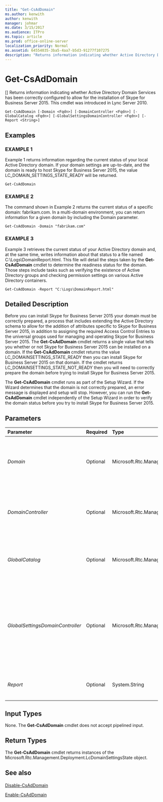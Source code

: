 ```yaml
---
title: "Get-CsAdDomain"
ms.author: kenwith
author: kenwith
manager: johmar
ms.date: 3/15/2017
ms.audience: ITPro
ms.topic: article
ms.prod: office-online-server
localization_priority: Normal
ms.assetid: 64554035-3ba5-4aa7-b5d3-91277f107275
description: "Returns information indicating whether Active Directory Domain Services has been correctly configured to allow for the installation of Skype for Business Server 2015. This cmdlet was introduced in Lync Server 2010."
---
```


# Get-CsAdDomain
[]
Returns information indicating whether Active Directory Domain Services has been correctly configured to allow for the installation of Skype for Business Server 2015. This cmdlet was introduced in Lync Server 2010.
  
```
Get-CsAdDomain [-Domain <Fqdn>] [-DomainController <Fqdn>] [-GlobalCatalog <Fqdn>] [-GlobalSettingsDomainController <Fqdn>] [-Report <String>]

```

## Examples

### EXAMPLE 1

Example 1 returns information regarding the current status of your local Active Directory domain. If your domain settings are up-to-date, and the domain is ready to host Skype for Business Server 2015, the value LC_DOMAIN_SETTINGS_STATE_READY will be returned.
  
```
Get-CsAdDomain
```

### EXAMPLE 2

The command shown in Example 2 returns the current status of a specific domain: fabrikam.com. In a multi-domain environment, you can return information for a given domain by including the Domain parameter.
  
```
Get-CsAdDomain -Domain "fabrikam.com" 
```

### EXAMPLE 3

Example 3 retrieves the current status of your Active Directory domain and, at the same time, writes information about that status to a file named C:\Logs\DomainReport.html. This file will detail the steps taken by the **Get-CsAdDomain** cmdlet to determine the readiness status for the domain. Those steps include tasks such as verifying the existence of Active Directory groups and checking permission settings on various Active Directory containers.
  
```
Get-CsAdDomain -Report "C:\Logs\DomainReport.html"
```

## Detailed Description

Before you can install Skype for Business Server 2015 your domain must be correctly prepared, a process that includes extending the Active Directory schema to allow for the addition of attributes specific to Skype for Business Server 2015, in addition to assigning the required Access Control Entries to the universal groups used for managing and operating Skype for Business Server 2015. The **Get-CsAdDomain** cmdlet returns a single value that tells you whether or not Skype for Business Server 2015 can be installed on a domain. If the **Get-CsAdDomain** cmdlet returns the value LC_DOMAINSETTINGS_STATE_READY then you can install Skype for Business Server 2015 on that domain. If the cmdlet returns LC_DOMAINSETTINGS_STATE_NOT_READY then you will need to correctly prepare the domain before trying to install Skype for Business Server 2015.
  
The **Get-CsAdDomain** cmdlet runs as part of the Setup Wizard. If the Wizard determines that the domain is not correctly prepared, an error message is displayed and setup will stop. However, you can run the **Get-CsAdDomain** cmdlet independently of the Setup Wizard in order to verify the domain status before you try to install Skype for Business Server 2015.
  
## Parameters

|**Parameter**|**Required**|**Type**|**Description**|
|:-----|:-----|:-----|:-----|
| _Domain_ <br/> |Optional  <br/> |Microsoft.Rtc.Management.Deploy.Fqdn  <br/> |Fully qualified domain name (FQDN) of the domain to be checked; for example:  `-Domain "litwareinc.com"`. If this parameter is not specified, then the local domain will be checked.  <br/> |
| _DomainController_ <br/> |Optional  <br/> |Microsoft.Rtc.Management.Deploy.Fqdn  <br/> |Enables administrators to specify the FQDN of the domain controller to be used when running the **Get-CsAdDomain** cmdlet. If not specified, the cmdlet will use the first available domain controller. <br/> |
| _GlobalCatalog_ <br/> |Optional  <br/> |Microsoft.Rtc.Management.Deploy.Fqdn  <br/> |FQDN of a global catalog server in your domain. This parameter is not required if you are running the **Get-CsAdDomain** cmdlet on a computer with an account in your domain. <br/> |
| _GlobalSettingsDomainController_ <br/> |Optional  <br/> |Microsoft.Rtc.Management.Deploy.Fqdn  <br/> |FQDN of a domain controller where global settings are stored. If global settings are stored in the System container in Active Directory, then this parameter must point to the root domain controller. If global settings are stored in the Configuration container, then any domain controller can be used and this parameter can be omitted.  <br/> |
| _Report_ <br/> |Optional  <br/> |System.String  <br/> |Enables you to specify a file path for the log file created when the cmdlet runs. For example:  `-Report "C:\Logs\DomainPrep.html"` <br/> |
   
## Input Types

None. The **Get-CsAdDomain** cmdlet does not accept pipelined input.
  
## Return Types

The **Get-CsAdDomain** cmdlet returns instances of the Microsoft.Rtc.Management.Deployment.LcDomainSettingsState object.
  
## See also

#### 

[Disable-CsAdDomain](disable-csaddomain.md)
  
[Enable-CsAdDomain](enable-csaddomain.md)

